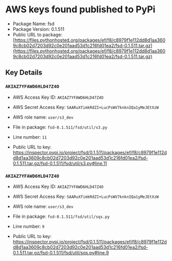 # AWS keys found published to PyPi

* Package Name: fsd
* Package Version: 0.1.511
* Public URL to package: [https://files.pythonhosted.org/packages/ef/f8/c8979f1e112dd8d1aa3609c8cb02d7203d92c0e201aad53d1c216fd01ea2/fsd-0.1.511.tar.gz](https://files.pythonhosted.org/packages/ef/f8/c8979f1e112dd8d1aa3609c8cb02d7203d92c0e201aad53d1c216fd01ea2/fsd-0.1.511.tar.gz)

## Key Details

### `AKIAZ7YFAWD6HLD47Z4O`

* AWS Access Key ID: `AKIAZ7YFAWD6HLD47Z4O`
* AWS Secret Access Key: `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` 
* AWS role name: `user/s3_dev`
* File in package: `fsd-0.1.511/fsd/util/s3.py`
* Line number: `11`

* Public URL to key: https://inspector.pypi.io/project/fsd/0.1.511/packages/ef/f8/c8979f1e112dd8d1aa3609c8cb02d7203d92c0e201aad53d1c216fd01ea2/fsd-0.1.511.tar.gz/fsd-0.1.511/fsd/util/s3.py#line.11



### `AKIAZ7YFAWD6HLD47Z4O`

* AWS Access Key ID: `AKIAZ7YFAWD6HLD47Z4O`
* AWS Secret Access Key: `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` 
* AWS role name: `user/s3_dev`
* File in package: `fsd-0.1.511/fsd/util/sqs.py`
* Line number: `9`

* Public URL to key: https://inspector.pypi.io/project/fsd/0.1.511/packages/ef/f8/c8979f1e112dd8d1aa3609c8cb02d7203d92c0e201aad53d1c216fd01ea2/fsd-0.1.511.tar.gz/fsd-0.1.511/fsd/util/sqs.py#line.9


